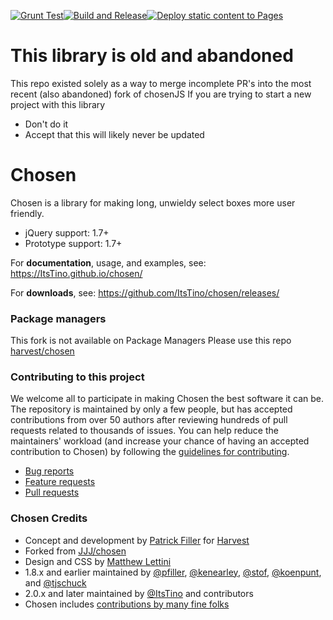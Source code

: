 [![Grunt Test](https://github.com/ItsTino/chosen/actions/workflows/npm-grunt-test.yml/badge.svg)](https://github.com/ItsTino/chosen/actions/workflows/npm-grunt-test.yml)[![Build and Release](https://github.com/ItsTino/chosen/actions/workflows/release.yml/badge.svg)](https://github.com/ItsTino/chosen/actions/workflows/release.yml)[![Deploy static content to Pages](https://github.com/ItsTino/chosen/actions/workflows/static.yml/badge.svg?branch=master)](https://github.com/ItsTino/chosen/actions/workflows/static.yml)
# This library is old and abandoned
This repo existed solely as a way to merge incomplete PR's into the most recent (also abandoned) fork of chosenJS
If you are trying to start a new project with this library
- Don't do it
- Accept that this will likely never be updated

# Chosen

Chosen is a library for making long, unwieldy select boxes more user friendly.

- jQuery support: 1.7+
- Prototype support: 1.7+

For **documentation**, usage, and examples, see:
https://ItsTino.github.io/chosen/

For **downloads**, see:
https://github.com/ItsTino/chosen/releases/

### Package managers
This fork is not available on Package Managers
Please use this repo [harvest/chosen](https://github.com/harvesthq/chosen)

### Contributing to this project

We welcome all to participate in making Chosen the best software it can be. The repository is maintained by only a few people, but has accepted contributions from over 50 authors after reviewing hundreds of pull requests related to thousands of issues. You can help reduce the maintainers' workload (and increase your chance of having an accepted contribution to Chosen) by following the
[guidelines for contributing](contributing.md).

* [Bug reports](contributing.md#bugs)
* [Feature requests](contributing.md#features)
* [Pull requests](contributing.md#pull-requests)

### Chosen Credits

- Concept and development by [Patrick Filler](http://patrickfiller.com) for [Harvest](http://getharvest.com/)
- Forked from [JJJ/chosen](https://github.com/JJJ/chosen)
- Design and CSS by [Matthew Lettini](http://matthewlettini.com/)
- 1.8.x and earlier maintained by [@pfiller](http://github.com/pfiller), [@kenearley](http://github.com/kenearley), [@stof](http://github.com/stof), [@koenpunt](http://github.com/koenpunt), and [@tjschuck](http://github.com/tjschuck)
- 2.0.x and later maintained by [@ItsTino](http://github.com/ItsTino) and contributors
- Chosen includes [contributions by many fine folks](https://github.com/harvesthq/chosen/contributors)
